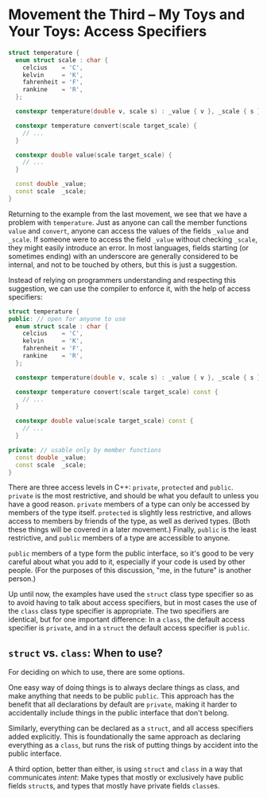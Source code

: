 # Movement the Third – My Toys and Your Toys: Access Specifiers

```c++
struct temperature {
  enum struct scale : char {
    celcius    = 'C',
    kelvin     = 'K',
    fahrenheit = 'F',
    rankine    = 'R',
  };

  constexpr temperature(double v, scale s) : _value { v }, _scale { s } { }

  constexpr temperature convert(scale target_scale) {
    // ...
  }

  constexpr double value(scale target_scale) {
    // ...
  }

  const double _value;
  const scale  _scale;
}
```

Returning to the example from the last movement, we see that we have a problem with `temperature`. Just as anyone can call the member functions `value` and `convert`, anyone can access the values of the fields `_value` and `_scale`. If someone were to access the field `_value` without checking `_scale`, they might easily introduce an error. In most languages, fields starting (or sometimes ending) with an underscore are generally considered to be internal, and not to be touched by others, but this is just a suggestion.

Instead of relying on programmers understanding and respecting this suggestion, we can use the compiler to enforce it, with the help of access specifiers:

```c++
struct temperature {
public: // open for anyone to use
  enum struct scale : char {
    celcius    = 'C',
    kelvin     = 'K',
    fahrenheit = 'F',
    rankine    = 'R',
  };

  constexpr temperature(double v, scale s) : _value { v }, _scale { s } { }

  constexpr temperature convert(scale target_scale) const {
    // ...
  }

  constexpr double value(scale target_scale) const {
    // ...
  }

private: // usable only by member functions
  const double _value;
  const scale  _scale;
}
```

There are three access levels in C++: `private`, `protected` and `public`. `private` is the most restrictive, and should be what you default to unless you have a good reason. `private` members of a type can only be accessed by members of the type itself. `protected` is slightly less restrictive, and allows access to members by friends of the type, as well as derived types. (Both these things will be covered in a later movement.) Finally, `public` is the least restrictive, and `public` members of a type are accessible to anyone.

`public` members of a type form the public interface, so it's good to be very careful about what you add to it, especially if your code is used by other people. (For the purposes of this discussion, "me, in the future" is another person.)

Up until now, the examples have used the `struct` class type specifier so as to avoid having to talk about access specifiers, but in most cases the use of the `class` class type specifier is appropriate. The two specifiers are identical, but for one important difference: In a `class`, the default access specifier is `private`, and in a `struct` the default access specifier is `public`.

## `struct` vs. `class`: When to use?

For deciding on which to use, there are some options.

One easy way of doing things is to always declare things as class, and make anything that needs to be public `public`. This approach has the benefit that all declarations by default are `private`, making it harder to accidentally include things in the public interface that don't belong.

Similarly, everything can be declared as a `struct`, and all access specifiers added explicitly. This is foundationally the same approach as declaring everything as a `class`, but runs the risk of putting things by accident into the public interface.

A third option, better than either, is using `struct` and `class` in a way that communicates _intent_: Make types that mostly or exclusively have public fields `struct`s, and types that mostly have private fields `class`es.
